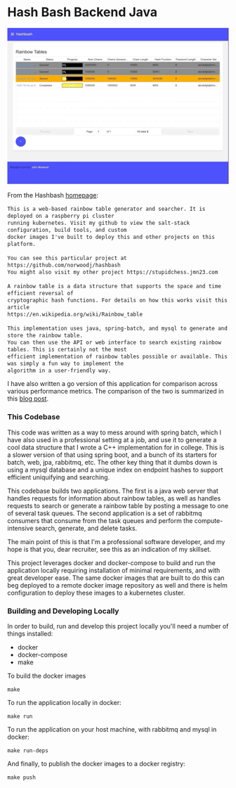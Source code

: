Hash Bash Backend Java
======================

![rainbow-tables-page](rainbow-tables-page.gif)

From the Hashbash [homepage](https://hashbash.jmn23.com):

```
This is a web-based rainbow table generator and searcher. It is deployed on a raspberry pi cluster
running kubernetes. Visit my github to view the salt-stack configuration, build tools, and custom
docker images I've built to deploy this and other projects on this platform.

You can see this particular project at https://github.com/norwoodj/hashbash
You might also visit my other project https://stupidchess.jmn23.com

A rainbow table is a data structure that supports the space and time efficient reversal of
cryptographic hash functions. For details on how this works visit this article
https://en.wikipedia.org/wiki/Rainbow_table

This implementation uses java, spring-batch, and mysql to generate and store the rainbow table.
You can then use the API or web interface to search existing rainbow tables. This is certainly not the most
efficient implementation of rainbow tables possible or available. This was simply a fun way to implement the
algorithm in a user-friendly way.
```

I have also written a go version of this application for comparison across various performance metrics. The comparison
of the two is summarized in this [blog post](https://medium.com/@norwood.john.m/hashbash-a-comparison-of-cpu-and-io-bound-applications-in-go-and-java-across-multiple-metrics-d358df6e03b1).


### This Codebase
This code was written as a way to mess around with spring batch, which I have also used in a professional
setting at a job, and use it to generate a cool data structure that I wrote a C++ implementation
for in college. This is a slower version of that using spring boot, and a bunch of its starters for
batch, web, jpa, rabbitmq, etc. The other key thing that it dumbs down is using a mysql database and
a unique index on endpoint hashes to support efficient uniquifying and searching.

This codebase builds two applications. The first is a java web server that handles requests for information
about rainbow tables, as well as handles requests to search or generate a rainbow table by posting a message
to one of several task queues. The second application is a set of rabbitmq consumers that consume from the 
task queues and perform the compute-intensive search, generate, and delete tasks.

The main point of this is that I'm a professional software developer, and my hope is that you, dear recruiter,
see this as an indication of my skillset.

This project leverages docker and docker-compose to build and run the application locally requiring
installation of minimal requirements, and with great developer ease. The same docker images that are built
to do this can beg deployed to a remote docker image repository as well and there is helm configuration to
deploy these images to a kubernetes cluster.


### Building and Developing Locally
In order to build, run and develop this project locally you'll need a number of things installed:

* docker
* docker-compose
* make

To build the docker images
```
make
```

To run the application locally in docker:
```
make run
```

To run the application on your host machine, with rabbitmq and mysql in docker:
```
make run-deps
```

And finally, to publish the docker images to a docker registry:
```
make push
```
